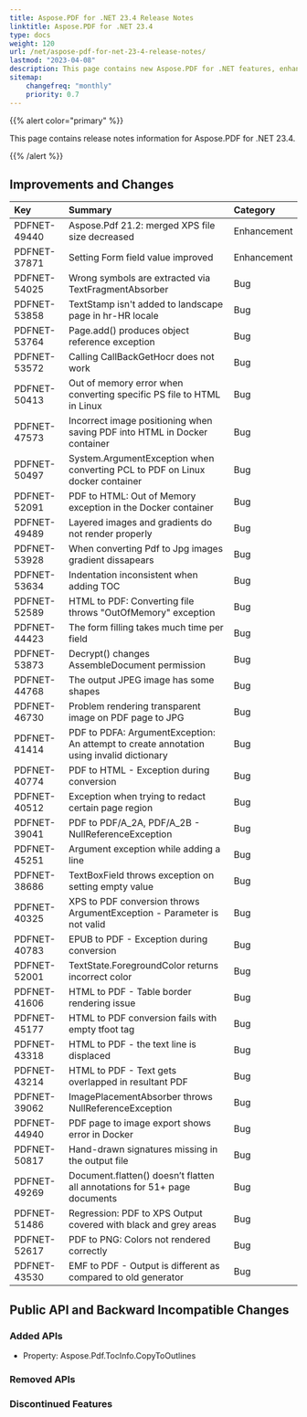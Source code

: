 ```yaml
---
title: Aspose.PDF for .NET 23.4 Release Notes
linktitle: Aspose.PDF for .NET 23.4
type: docs
weight: 120
url: /net/aspose-pdf-for-net-23-4-release-notes/
lastmod: "2023-04-08"
description: This page contains new Aspose.PDF for .NET features, enhancement, and bug fixes in 2023, version 23.4.
sitemap:
    changefreq: "monthly"
    priority: 0.7
---
```


{{% alert color="primary" %}}

This page contains release notes information for Aspose.PDF for .NET 23.4.

{{% /alert %}}

## Improvements and Changes

|**Key**|**Summary**|**Category**|
| :- | :- | :- |
|PDFNET-49440|Aspose.Pdf 21.2: merged XPS file size decreased|Enhancement|
|PDFNET-37871|Setting Form field value improved|Enhancement|
|PDFNET-54025|Wrong symbols are extracted via TextFragmentAbsorber|Bug|
|PDFNET-53858|TextStamp isn't added to landscape page in hr-HR locale|Bug|
|PDFNET-53764|Page.add() produces object reference exception|Bug|
|PDFNET-53572|Calling CallBackGetHocr does not work|Bug|
|PDFNET-50413|Out of memory error when converting specific PS file to HTML in Linux|Bug|
|PDFNET-47573|Incorrect image positioning when saving PDF into HTML in Docker container|Bug|
|PDFNET-50497|System.ArgumentException when converting PCL to PDF on Linux docker container|Bug|
|PDFNET-52091|PDF to HTML: Out of Memory exception in the Docker container|Bug|
|PDFNET-49489|Layered images and gradients do not render properly|Bug|
|PDFNET-53928|When converting Pdf to Jpg images gradient dissapears|Bug|
|PDFNET-53634|Indentation inconsistent when adding TOC|Bug|
|PDFNET-52589|HTML to PDF: Converting file throws "OutOfMemory" exception|Bug|
|PDFNET-44423|The form filling takes much time per field|Bug|
|PDFNET-53873|Decrypt() changes AssembleDocument permission|Bug|
|PDFNET-44768|The output JPEG image has some shapes|Bug|
|PDFNET-46730|Problem rendering transparent image on PDF page to JPG|Bug|
|PDFNET-41414|PDF to PDFA: ArgumentException: An attempt to create annotation using invalid dictionary|Bug|
|PDFNET-40774|PDF to HTML - Exception during conversion|Bug|
|PDFNET-40512|Exception when trying to redact certain page region|Bug|
|PDFNET-39041|PDF to PDF/A_2A, PDF/A_2B - NullReferenceException|Bug|
|PDFNET-45251|Argument exception while adding a line|Bug|
|PDFNET-38686|TextBoxField throws exception on setting empty value|Bug|
|PDFNET-40325|XPS to PDF conversion throws ArgumentException - Parameter is not valid|Bug|
|PDFNET-40783|EPUB to PDF - Exception during conversion|Bug|
|PDFNET-52001|TextState.ForegroundColor returns incorrect color|Bug|
|PDFNET-41606|HTML to PDF - Table border rendering issue|Bug|
|PDFNET-45177|HTML to PDF conversion fails with empty tfoot tag|Bug|
|PDFNET-43318|HTML to PDF - the text line is displaced|Bug|
|PDFNET-43214|HTML to PDF - Text gets overlapped in resultant PDF|Bug|
|PDFNET-39062|ImagePlacementAbsorber throws NullReferenceException|Bug|
|PDFNET-44940|PDF page to image export shows error in Docker|Bug|
|PDFNET-50817|Hand-drawn signatures missing in the output file|Bug|
|PDFNET-49269|Document.flatten() doesn’t flatten all annotations for 51+ page documents|Bug|
|PDFNET-51486|Regression: PDF to XPS Output covered with black and grey areas|Bug|
|PDFNET-52617|PDF to PNG: Colors not rendered correctly|Bug|
|PDFNET-43530|EMF to PDF - Output is different as compared to old generator|Bug|

## Public API and Backward Incompatible Changes

### Added APIs
* Property: Aspose.Pdf.TocInfo.CopyToOutlines

### Removed APIs

### Discontinued Features
